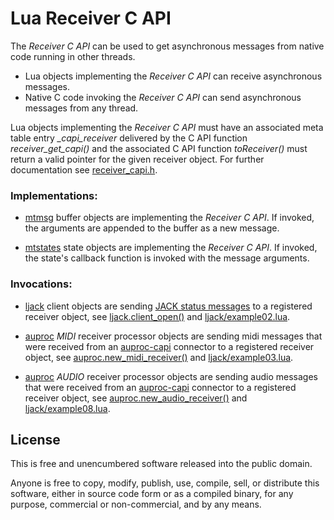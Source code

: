 # Lua Receiver C API 
<!-- ---------------------------------------------------------------------------------------- -->

The *Receiver C API* can be used to get asynchronous messages from native code running 
in other threads.

   * Lua objects implementing the *Receiver C API* can receive asynchronous messages.
   * Native C code invoking the *Receiver C API* can send asynchronous messages from any thread.

Lua objects implementing the *Receiver C API* must
have an associated meta table entry *_capi_receiver* delivered by
the C API function *receiver_get_capi()* and the associated 
C API function *toReceiver()* must return a valid pointer for the given 
receiver object. For further documentation see [receiver_capi.h](./receiver_capi.h).

<!-- ---------------------------------------------------------------------------------------- -->

### Implementations:

   * [mtmsg] buffer objects are implementing the *Receiver C API*. If invoked, the arguments
     are appended to the buffer as a new message.

   * [mtstates] state objects are implementing the *Receiver C API*. If invoked, the state's
     callback function is invoked with the message arguments.

### Invocations:

   * [ljack] client objects are sending [JACK status messages] to a registered receiver object,
     see [ljack.client_open()] and [ljack/example02.lua].

   * [auproc] *MIDI* receiver processor objects are sending midi messages 
     that were received from an [auproc-capi] connector to a registered receiver object, 
     see [auproc.new_midi_receiver()] and [ljack/example03.lua].

   * [auproc] *AUDIO* receiver processor objects are sending audio messages 
     that were received from an [auproc-capi] connector to a registered receiver object, 
     see [auproc.new_audio_receiver()] and [ljack/example08.lua].


<!-- ---------------------------------------------------------------------------------------- -->

[mtmsg]:                       https://github.com/osch/lua-mtmsg

[mtstates]:                    https://github.com/osch/lua-mtstates

[ljack]:                       https://github.com/osch/lua-ljack
[ljack/example02.lua]:         https://github.com/osch/lua-ljack/blob/master/examples/example02.lua
[ljack/example03.lua]:         https://github.com/osch/lua-ljack/blob/master/examples/example03.lua
[ljack/example08.lua]:         https://github.com/osch/lua-ljack/blob/master/examples/example08.lua
[ljack.client_open()]:         https://github.com/osch/lua-ljack/blob/master/doc/README.md#ljack_client_open
[JACK status messages]:        https://github.com/osch/lua-ljack/blob/master/doc/README.md#status-messages

[auproc]:                      https://github.com/osch/lua-auproc
[auproc-capi]:                 https://github.com/lua-capis/lua-auproc-capi
[auproc.new_midi_receiver()]:  https://github.com/osch/lua-auproc/blob/master/doc/README.md#auproc_new_midi_receiver
[auproc.new_audio_receiver()]: https://github.com/osch/lua-auproc/blob/master/doc/README.md#auproc_new_audio_receiver

<!-- ---------------------------------------------------------------------------------------- -->

## License 

This is free and unencumbered software released into the public domain.

Anyone is free to copy, modify, publish, use, compile, sell, or distribute this
software, either in source code form or as a compiled binary, for any purpose,
commercial or non-commercial, and by any means.

<!-- ---------------------------------------------------------------------------------------- -->
